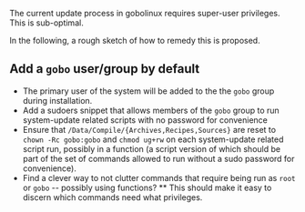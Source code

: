 The current update process in gobolinux requires super-user privileges.  This is sub-optimal.

In the following, a rough sketch of how to remedy this is proposed.

## Add a `gobo` user/group by default

* The primary user of the system will be added to the the `gobo` group during installation.
* Add a sudoers snippet that allows members of the `gobo` group to run system-update related scripts with no password for convenience
* Ensure that `/Data/Compile/{Archives,Recipes,Sources}` are reset to `chown -Rc gobo:gobo` and `chmod ug+rw` on each system-update related script run, possibly in a function (a script version of which should be part of the set of commands allowed to run without a sudo password for convenience).
* Find a clever way to not clutter commands that require being run as `root` or `gobo` -- possibly using functions?
** This should make it easy to discern which commands need what privileges.

